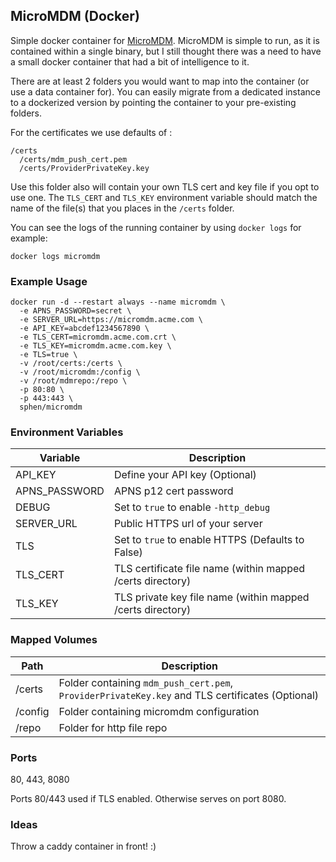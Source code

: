 ## MicroMDM (Docker)

Simple docker container for [MicroMDM][1].  MicroMDM is simple to run, as it is contained within a single binary, but I still thought there was a need to have a small docker container that had a bit of intelligence to it.

There are at least 2 folders you would want to map into the container (or use a data container for).  You can easily migrate from a dedicated instance to a dockerized version by pointing the container to your pre-existing folders.

For the certificates we use defaults of :
```
/certs
  /certs/mdm_push_cert.pem
  /certs/ProviderPrivateKey.key
```
Use this folder also will contain your own TLS cert and key file if you opt to use one.  The `TLS_CERT` and `TLS_KEY` environment variable should match the name of the file(s) that you places in the `/certs` folder.

You can see the logs of the running container by using `docker logs` for example:
```
docker logs micromdm
```

### Example Usage

```
docker run -d --restart always --name micromdm \
  -e APNS_PASSWORD=secret \
  -e SERVER_URL=https://micromdm.acme.com \
  -e API_KEY=abcdef1234567890 \
  -e TLS_CERT=micromdm.acme.com.crt \
  -e TLS_KEY=micromdm.acme.com.key \
  -e TLS=true \
  -v /root/certs:/certs \
  -v /root/micromdm:/config \
  -v /root/mdmrepo:/repo \
  -p 80:80 \
  -p 443:443 \
  sphen/micromdm
```

### Environment Variables

Variable | Description
--- | ---
API_KEY | Define your API key (Optional)
APNS_PASSWORD | APNS p12 cert password
DEBUG | Set to `true` to enable `-http_debug`
SERVER_URL | Public HTTPS url of your server
TLS | Set to `true` to enable HTTPS (Defaults to False)
TLS_CERT | TLS certificate file name (within mapped /certs directory)
TLS_KEY |TLS private key file name (within mapped /certs directory)

### Mapped Volumes

Path | Description
--- | ---
/certs | Folder containing `mdm_push_cert.pem`, `ProviderPrivateKey.key` and TLS certificates (Optional)
/config | Folder containing micromdm configuration
/repo | Folder for http file repo

### Ports

80, 443, 8080

Ports 80/443 used if TLS enabled.  Otherwise serves on port 8080.

### Ideas

Throw a caddy container in front! :)

[1]: https://micromdm.io

